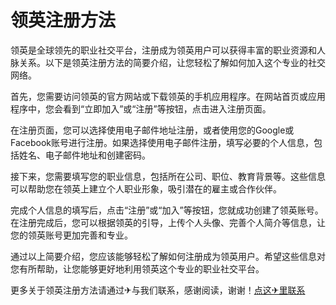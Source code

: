 # 领英注册方法

领英是全球领先的职业社交平台，注册成为领英用户可以获得丰富的职业资源和人脉关系。以下是领英注册方法的简要介绍，让您轻松了解如何加入这个专业的社交网络。

首先，您需要访问领英的官方网站或下载领英的手机应用程序。在网站首页或应用程序中，您会看到“立即加入”或“注册”等按钮，点击进入注册页面。

在注册页面，您可以选择使用电子邮件地址注册，或者使用您的Google或Facebook账号进行注册。如果选择使用电子邮件注册，填写必要的个人信息，包括姓名、电子邮件地址和创建密码。

接下来，您需要填写您的职业信息，包括所在公司、职位、教育背景等。这些信息可以帮助您在领英上建立个人职业形象，吸引潜在的雇主或合作伙伴。

完成个人信息的填写后，点击“注册”或“加入”等按钮，您就成功创建了领英账号。在注册完成后，您可以根据领英的引导，上传个人头像、完善个人简介等信息，让您的领英账号更加完善和专业。

通过以上简要介绍，您应该能够轻松了解如何注册成为领英用户。希望这些信息对您有所帮助，让您能够更好地利用领英这个专业的职业社交平台。

更多关于领英注册方法请通过✈与我们联系，感谢阅读，谢谢！[点这✈里联系](https://ss.k02.cc)